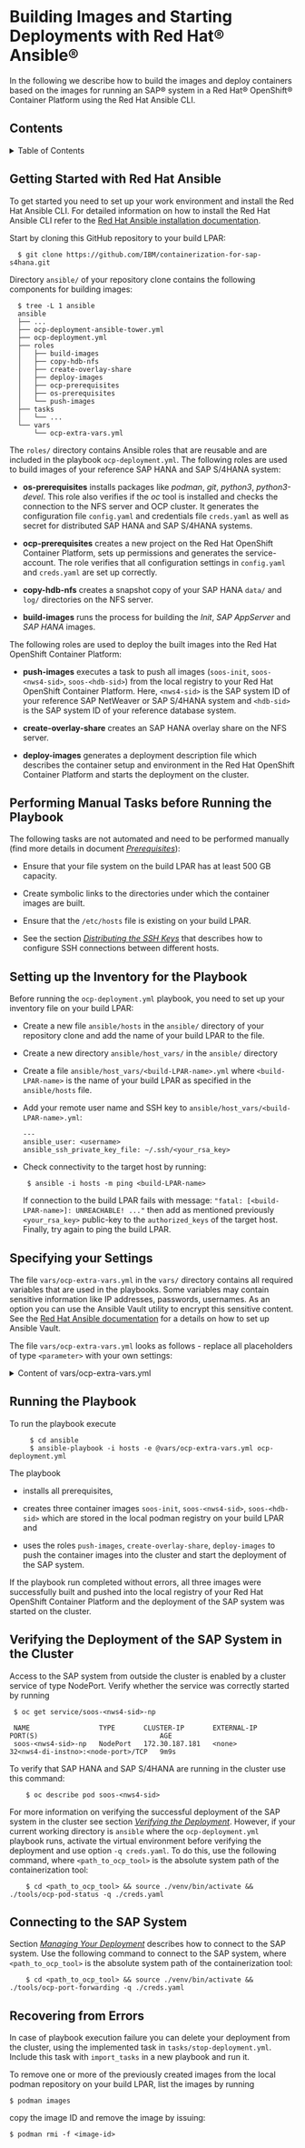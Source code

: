 <!--
  ------------------------------------------------------------------------
  Copyright 2020, 2021 IBM Corp. All Rights Reserved.

  Licensed under the Apache License, Version 2.0 (the "License");
  you may not use this file except in compliance with the License.
  You may obtain a copy of the License at

      http://www.apache.org/licenses/LICENSE-2.0

  Unless required by applicable law or agreed to in writing, software
  distributed under the License is distributed on an "AS IS" BASIS,
  WITHOUT WARRANTIES OR CONDITIONS OF ANY KIND, either express or implied.
  See the License for the specific language governing permissions and
  limitations under the License.
 -------------------------------------------------------------------------->

# Building Images and Starting Deployments with Red Hat® Ansible®

In the following we describe how to build the images and deploy
containers based on the images for running an SAP® system in a Red
Hat® OpenShift® Container Platform using the Red Hat Ansible CLI.

<!-- TOC-START -->

## Contents

<details>
  <summary>Table of Contents</summary>

- [Getting Started with Red Hat Ansible](#getting-started-with-red-hat-ansible)
- [Performing Manual Tasks before Running the Playbook](#performing-manual-tasks-before-running-the-playbook)
- [Setting up the Inventory for the Playbook](#setting-up-the-inventory-for-the-playbook)
- [Specifying your Settings](#specifying-your-settings)
- [Running the Playbook](#running-the-playbook)
- [Verifying the Deployment of the SAP System in the Cluster](#verifying-the-deployment-of-the-sap-system-in-the-cluster)
- [Connecting to the SAP System](#connecting-to-the-sap-system)
- [Recovering from Errors](#recovering-from-errors)

</details>

<!-- TOC-END -->

## Getting Started with Red Hat Ansible

To get started you need to set up your work environment and install
the Red Hat Ansible CLI. For detailed information on how to install
the Red Hat Ansible CLI refer to the [Red Hat Ansible installation
documentation](https://docs.ansible.com/ansible/latest/installation_guide/intro_installation.html).

Start by cloning this GitHub repository to your build LPAR:

```shell
  $ git clone https://github.com/IBM/containerization-for-sap-s4hana.git
```

Directory `ansible/` of your repository clone contains the following components for building images:

``` shell
  $ tree -L 1 ansible
  ansible
  ├── ...
  ├── ocp-deployment-ansible-tower.yml
  ├── ocp-deployment.yml
  ├── roles
  │   ├── build-images
  │   ├── copy-hdb-nfs
  │   ├── create-overlay-share
  │   ├── deploy-images
  │   ├── ocp-prerequisites
  │   ├── os-prerequisites
  │   └── push-images
  ├── tasks
  │   └── ...
  └── vars
      └── ocp-extra-vars.yml
```

The `roles/` directory contains Ansible roles that are reusable and
are included in the playbook `ocp-deployment.yml`. The following roles
are used to build images of your reference SAP HANA and SAP S/4HANA
system:

  + __os-prerequisites__ installs packages like *podman*,
    *git*, *python3*, *python3-devel*. This role also
    verifies if the *oc* tool is installed and checks the connection
    to the NFS server and OCP cluster. It generates the configuration file
    `config.yaml` and credentials file `creds.yaml` as well as secret for distributed SAP HANA and SAP S/4HANA systems.

  + __ocp-prerequisites__ creates a new project on the Red
    Hat OpenShift Container Platform, sets up permissions and generates the
    service-account. The role verifies that all configuration settings in `config.yaml` and `creds.yaml` are set up correctly. 

  + __copy-hdb-nfs__ creates a snapshot copy of your SAP HANA
    `data/` and `log/` directories on the NFS server.

  + __build-images__ runs the process for building the
    *Init*, *SAP AppServer* and *SAP HANA* images.

The following roles are used to deploy the built images into the Red
Hat OpenShift Container Platform:

  + __push-images__ executes a task to push all images
    (`soos-init`, `soos-<nws4-sid>`, `soos-<hdb-sid>`) from the local
    registry to your Red Hat OpenShift Container Platform. Here, `<nws4-sid>` is
    the SAP system ID of your reference SAP NetWeaver or SAP S/4HANA
    system and `<hdb-sid>` is the SAP system ID of your reference
    database system.

  + __create-overlay-share__ creates an SAP HANA overlay
    share on the NFS server.

  + __deploy-images__ generates a deployment description file
    which describes the container setup and environment in the Red Hat
    OpenShift Container Platform and starts the deployment on the cluster.

## Performing Manual Tasks before Running the Playbook

The following tasks are not automated and need to be performed
manually (find more details in document
[*Prerequisites*](PREREQUISITES.md)):

  + Ensure that your file system on the build LPAR has at least 500
    GB capacity.

  + Create symbolic links to the directories under which the container
    images are  built.

  + Ensure that the `/etc/hosts` file is existing on your build LPAR.

  + See the section [*Distributing the SSH Keys*](./PREREQUISITES.md#distributing-the-ssh-keys) that describes how to configure SSH connections between different hosts.
 
## Setting up the Inventory for the Playbook

Before running the `ocp-deployment.yml` playbook, you need to set up
your inventory file on your build LPAR:

- Create a new file `ansible/hosts` in the `ansible/` directory of
  your repository clone and add the name of your build LPAR to the
  file.

- Create a new directory `ansible/host_vars/` in the `ansible/`
  directory

- Create a file `ansible/host_vars/<build-LPAR-name>.yml` where
  `<build-LPAR-name>` is the name of your build LPAR as specified
  in the `ansible/hosts` file.

- Add your remote user name and SSH key to
  `ansible/host_vars/<build-LPAR-name>.yml`:

  ```
  ---
  ansible_user: <username>
  ansible_ssh_private_key_file: ~/.ssh/<your_rsa_key>
  ```
  
- Check connectivity to the target host by running: 
  
  ```
   $ ansible -i hosts -m ping <build-LPAR-name>
  ```
  
  If connection to the build LPAR fails with message: `"fatal: [<build-LPAR-name>]: UNREACHABLE! ..."`
then add as mentioned previously `<your_rsa_key>` public-key to the `authorized_keys` of the target host. Finally, try again to ping the build LPAR.   

## Specifying your Settings

The file `vars/ocp-extra-vars.yml` in the `vars/` directory contains
all required variables that are used in the playbooks. Some variables
may contain sensitive information like IP addresses, passwords,
usernames. As an option you can use the Ansible Vault utility to
encrypt this sensitive content. See the [Red Hat Ansible
documentation](https://docs.ansible.com/ansible/latest/user_guide/vault.html)
for a details on how to set up Ansible Vault.

The file `vars/ocp-extra-vars.yml` looks as follows - replace all
placeholders of type `<parameter>` with your own settings:

<details>
  <summary>Content of vars/ocp-extra-vars.yml</summary>

```
---
# ------------------------------------------------------------------------
# Copyright 2020, 2021 IBM Corp. All Rights Reserved.
#
# Licensed under the Apache License, Version 2.0 (the "License");
# you may not use this file except in compliance with the License.
# You may obtain a copy of the License at
#
#     http://www.apache.org/licenses/LICENSE-2.0
#
# Unless required by applicable law or agreed to in writing, software
# distributed under the License is distributed on an "AS IS" BASIS,
# WITHOUT WARRANTIES OR CONDITIONS OF ANY KIND, either express or implied.
# See the License for the specific language governing permissions and
# limitations under the License.
# ------------------------------------------------------------------------

######################
# build LPAR parameter
######################

# Path to the directory of the clone of this repository on the build LPAR,required
path_to_ocp_tool: <github_clone_dir>

# Directory under which the build contexts for image build are assembled
tmp_root: /data/tmp

# installs packages with ansible package module and state present
package_state: present

# install python3 or higher version
python3x_version: python3

# generate config file for automatic tools script execution with template config.j2.template
template_config_file: config.j2.template

# generate credentials file for automatic tools script execution with template creds.j2.template
template_creds_file: creds.j2.template

# Absolute path to the private SSH ID file which is used for SSH connect operations 
# from the build machine to remote systems, optional
# If the value is '' then the configured user ssh settings from ~/.ssh/ are used  
build_user_sshid: ''

#############################
# OpenShift cluster parameter
#############################

# Domain name of the Red Hat OpenShift Container Platform (OCP) cluster - used for "oc" operations
# The build LPAR must be able to connect to api.<ocp_cluster_domain>, required
ocp_cluster_domain: <ocp4_cluster_domain_name>

# Password of the kubeadmin user in OCP cluster,required
ocp_admin_password: <kubeadmin_password>

# User in OCP cluster which is used for "oc" operations, required
ocp_user_name: <ocp4_userid>

# Password of ocp_user in OCP cluster, required
ocp_user_password: <ocp4_user_password>

# Name of the OCP project which will be created for the SAP workload (e.g. my-sap-project), required
ocp_project_name: <ocp4_project_name_for_SAP>

# Name of the host as seen in the intranet (*not* in the cluster network), required
ocp_helper_node: <ocp4_helper_node_name>

# User on the OCP helper host which is used for accessing the helper host via SSH (needs root permissions)
ocp_helper_node_user_name: <ocp4_helper_node_user_name>

# User password to connect to the host of OCP helper node, optional; 
# Specify '' if password-less access is configured
ocp_helper_node_user_password: <ocp4_helper_node_user_password>

# Absolute path to the private SSH ID file which is used for SSH connect operations 
# from the OCP helper node to the OCP worker nodes, optional
# If the value is '' then the configured user ssh settings from ~/.ssh/ are used 
ocp_helper_node_user_sshid: ''

###########################################
# SAP NetWeaver or SAP S/4HANA parameter
###########################################

# Host on which the original SAP NetWeaver or SAP S/4HANA system is installed, required
# The SAP instance profile must also have this hostname in its name
nws4_host_name: <reference_system_hostname>

# ASCS and Dialog instance, SAP system ID, required, upper case
nws4_sid: <AppServer_SID>

# SAP system ID of the original SAP NetWeaver or SAP S/4HANA system (lower case)
# Use lower case "sid" to generate deployment file name
# Please provide instance number for ASCS and DI
nws4_sid_lower_case: <AppServer_sid_lower_case>

# ASCS and Dialog instance <sid>adm user, required
nws4_sidadm_name: <AppServer_sidadm_name>

# ASCS and Dialog <sid>adm user password, optional
# Specify '' if password-less access is configured
nws4_sidadm_password: <AppServer_sidadm_password>

# SAP HANA database user which is used by the application server instance to connect to the database,
# required if the reference system database is remote to the application server, otherwise
# specify '' if the reference system is a standard system
nws4_hdbconnect_name: SAPHANADB

# SAP HANA database user password which is used by the application server instance to connect to the database,
# required if the reference system database is remote to the application server, otherwise
# specify '' if the reference system is a standard system
nws4_hdbconnect_password: <HDB_connect_password>

# SAP system ID of the original SAP HANA system (lower case)
# Use lower case "sid" to generate deployment file name, required 
hdb_sid_deployment: <HDB_sid_name_lower_case>

# SAP HANA database <sid>adm user name, required
hdb_sidadm_name: <HDB_sidadm_user_name>

# SAP HANA <sid>adm user password, optional
# Specify '' if password-less access is configured
hdb_sidadm_password: <HDB_sidadm_password>

# Requested memory for Dialog instance, optional; 
# Will be derived from the original instance if '' is specified
containers_di_requests_memory: ''

# Memory limit; must be >= requested memory, optional; 
# Will be derived from the original instance if '' is specified
containers_di_limits_memory: ''

# Requested memory for ASCS instance, required 
containers_ascs_requests_memory: 10Gi

# Memory limit; must be >= requested memory, required
containers_ascs_limits_memory: 10Gi

# set flag 'yes' for distributed SAP HANA and SAP S/4HANA, required
distributed_sap_system: 'no'

# Name of the OCP secret in which credentials of the SAP HANA database user (see creds.yaml) are stored for use within the Pod;
# required if the reference system database is remote to the application server, otherwise
# specify '' if the reference system is a standard system
containers_di_secret: <secret_name_for_HDB_credentials>

# Requested memory; will be derived from the original database size if '' is supplied, optional
containers_hdb_requests_memory: ''

# Memory limit; must be >= requested memory; will be derived from the original database size if '' is supplied, optional
containers_hdb_limits_memory: ''

###############
# NFS parameter
###############

# Host on which the NFS server is running, if '' is specified ocp.helper.host.name is used
nfs_host_name: ''

# User on nfs.host which is used for ssh and rsync operations (needs root permissions)
# Password-less access for this user from build LPAR to NFS server must be configured, required 
nfs_user_name: root

# NFS user password, optional; 
# Specify '' if password-less access is configured
nfs_user_password: <NFS_user_password>

# Absolute path to the private SSH ID file which is used for SSH connect operations 
# from the NFS server to the SAP HANA database instance system, optional
# If the value is '' then the configured user ssh settings from ~/.ssh/ are used 
nfs_user_sshid: ''

# Path on nfs_host where directories {data,log} of the original HANA system are copied to, required 
nfs_path_to_hdb_copy: <NFS_server_export_dir_for_hdb>

# Path on nfs_host under which overlay file systems for container instances are created, required
nfs_path_to_overlay: <NFS_server_export_dir_for_overlay>

##################
# GitHub parameter
##################

# GitHub repository URL for project containerization-for-sap-s4hana
github_repo_url: https://github.com/IBM/containerization-for-sap-s4hana.git
```

</details>

## Running the Playbook

To run the playbook execute

```shell
     $ cd ansible
     $ ansible-playbook -i hosts -e @vars/ocp-extra-vars.yml ocp-deployment.yml
```

The playbook

- installs all prerequisites,

- creates three container images `soos-init`, `soos-<nws4-sid>`,
  `soos-<hdb-sid>` which are stored in the local podman registry on
  your build LPAR and

- uses the roles `push-images`, `create-overlay-share`,
  `deploy-images` to push the container images into the cluster and
  start the deployment of the SAP system.

If the playbook run completed without errors, all three images were
successfully built and pushed into the local registry of your Red Hat
OpenShift Container Platform and the deployment of the SAP system was
started on the cluster.

## Verifying the Deployment of the SAP System in the Cluster

Access to the SAP system from outside the cluster is enabled by a
cluster service of type NodePort. Verify whether the service was
correctly started by running

     $ oc get service/soos-<nws4-sid>-np

     NAME                 TYPE       CLUSTER-IP       EXTERNAL-IP   PORT(S)                              AGE
     soos-<nws4-sid>-np   NodePort   172.30.187.181   <none>        32<nws4-di-instno>:<node-port>/TCP   9m9s

To verify that SAP HANA and SAP S/4HANA are running in the cluster use
this command:

```shell
    $ oc describe pod soos-<nws4-sid>
```

For more information on verifying the successful deployment of the SAP
system in the cluster see section [*Verifying the
Deployment*](VERIFYING-MANAGING.md#verifying-the-deployment). However,
if your current working directory is `ansible` where the
`ocp-deployment.yml` playbook runs, activate the virtual environment
before verifying the deployment and use option `-q creds.yaml`. To do
this, use the following command, where `<path_to_ocp_tool>` is the
absolute system path of the containerization tool:

```
    $ cd <path_to_ocp_tool> && source ./venv/bin/activate && ./tools/ocp-pod-status -q ./creds.yaml
```

## Connecting to the SAP System

Section [*Managing Your
Deployment*](VERIFYING-MANAGING.md#managing-your-deployment) describes
how to connect to the SAP system. Use the following command to connect
to the SAP system, where `<path_to_ocp_tool>` is the absolute system
path of the containerization tool:

```
    $ cd <path_to_ocp_tool> && source ./venv/bin/activate && ./tools/ocp-port-forwarding -q ./creds.yaml
```

## Recovering from Errors

In case of playbook execution failure you can delete your deployment
from the cluster, using the implemented task in
`tasks/stop-deployment.yml`. Include this task with `import_tasks` in
a new playbook and run it.

To remove one or more of the previously created images from the local
podman repository on your build LPAR, list the images by running

``` shell
$ podman images

```

copy the image ID and remove the image by issuing:

``` shell
$ podman rmi -f <image-id>
```
